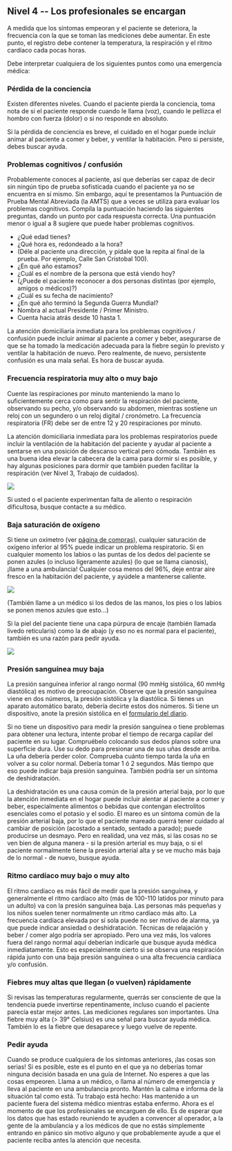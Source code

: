 ## Nivel 4 -- Los profesionales se encargan

A medida que los síntomas empeoran y el paciente se deteriora, la frecuencia con la que se toman las mediciones debe aumentar. En este punto, el registro debe contener la temperatura, la respiración y el ritmo cardíaco cada pocas horas.

Debe interpretar cualquiera de los siguientes puntos como una emergencia médica:

### Pérdida de la conciencia

Existen diferentes niveles. Cuando el paciente pierda la conciencia, toma nota de si el paciente responde cuando le llama (voz), cuando le pellizca el hombro con fuerza (dolor) o si no responde en absoluto.

Si la pérdida de conciencia es breve, el cuidado en el hogar puede incluir animar al paciente a comer y beber, y ventilar la habitación. Pero si persiste, debes buscar ayuda.

### Problemas cognitivos / confusión

Probablemente conoces al paciente, así que deberías ser capaz de decir sin ningún tipo de prueba sofisticada cuando el paciente ya no se encuentra en sí mismo. Sin embargo, aquí te presentamos la Puntuación de Prueba Mental Abreviada (la AMTS) que a veces se utiliza para evaluar los problemas cognitivos. Compila la puntuación haciendo las siguientes preguntas, dando un punto por cada respuesta correcta. Una puntuación menor o igual a 8 sugiere que puede haber problemas cognitivos. 

- ¿Qué edad tienes? 
- ¿Qué hora es, redondeado a la hora? 
- (Déle al paciente una dirección, y pídale que la repita al final de la prueba. Por ejemplo, Calle San Cristobal 100). 
- ¿En qué año estamos? 
- ¿Cuál es el nombre de la persona que está viendo hoy?
- (¿Puede el paciente reconocer a dos personas distintas (por ejemplo, amigos o médicos)?) 
- ¿Cuál es su fecha de nacimiento? 
- ¿En qué año terminó la Segunda Guerra Mundial? 
- Nombra al actual Presidente / Primer Ministro. 
- Cuenta hacia atrás desde 10 hasta 1.

La atención domiciliaria inmediata para los problemas cognitivos / confusión puede incluir animar al paciente a comer y beber, asegurarse de que se ha tomado la medicación adecuada para la fiebre según lo previsto y ventilar la habitación de nuevo. Pero realmente, de nuevo, persistente confusión es una mala señal. Es hora de buscar ayuda.

### Frecuencia respiratoria muy alto o muy bajo

Cuente las respiraciones por minuto manteniendo la mano lo suficientemente cerca como para sentir la respiración del paciente, observando su pecho, y/o observando su abdomen, mientras sostiene un reloj con un segundero o un reloj digital / cronómetro. La frecuencia respiratoria (FR) debe ser de entre 12 y 20 respiraciones por minuto. 

La atención domiciliaria inmediata para los problemas respiratorios puede incluir la ventilación de la habitación del paciente y ayudar al paciente a sentarse en una posición de descanso vertical pero cómoda. También es una buena idea elevar la cabecera de la cama para dormir si es posible, y hay algunas posiciones para dormir que también pueden facilitar la respiración (ver Nivel 3, Trabajo de cuidados).

![](/assets/images/dyspnoe.png)

Si usted o el paciente experimentan falta de aliento o respiración dificultosa, busque contacte a su médico. 

### Baja saturación de oxígeno

Si tiene un oxímetro (ver [página de compras](/compras)), cualquier saturación de oxígeno inferior al 95% puede indicar un problema respiratorio. Si en cualquier momento los labios o las puntas de los dedos del paciente se ponen azules (o incluso ligeramente azules) (lo que se llama cianosis), ¡llame a una ambulancia! Cualquier cosa menos del 96%, deje entrar aire fresco en la habitación del paciente, y ayúdele a mantenerse caliente.

![](/assets/images/cyanosis.png)

(También llame a un médico si los dedos de las manos, los pies o los labios se ponen menos azules que esto...)

Si la piel del paciente tiene una capa púrpura de encaje (también llamada livedo reticularis) como la de abajo (y eso no es normal para el paciente), también es una razón para pedir ayuda.

![](/assets/images/livedo-reticularis.png)

### Presión sanguínea muy baja

La presión sanguínea inferior al rango normal (90 mmHg sistólica, 60 mmHg diastólica) es motivo de preocupación. Observe que la presión sanguínea viene en dos números, la presión sistólica y la diastólica. Si tienes un aparato automático barato, debería decirte estos dos números. Si tiene un dispositivo, anote la presión sistólica en el [formulario del diario](/assets/images/covid-diary.pdf).

Si no tiene un dispositivo para medir la presión sanguínea o tiene problemas para obtener una lectura, intente probar el tiempo de recarga capilar del paciente en su lugar. Compruébelo colocando sus dedos planos sobre una superficie dura. Use su dedo para presionar una de sus uñas desde arriba. La uña debería perder color. Comprueba cuánto tiempo tarda la uña en volver a su color normal. Debería tomar 1 ó 2 segundos. Más tiempo que eso puede indicar baja presión sanguínea. También podría ser un síntoma de deshidratación. 

La deshidratación es una causa común de la presión arterial baja, por lo que la atención inmediata en el hogar puede incluir alentar al paciente a comer y beber, especialmente alimentos o bebidas que contengan electrolitos esenciales como el potasio y el sodio. El mareo es un síntoma común de la presión arterial baja, por lo que el paciente mareado querrá tener cuidado al cambiar de posición (acostado a sentado, sentado a parado); puede producirse un desmayo. Pero en realidad, una vez más, si las cosas no se ven bien de alguna manera - si la presión arterial es muy baja, o si el paciente normalmente tiene la presión arterial alta y se ve mucho más baja de lo normal - de nuevo, busque ayuda.

### Ritmo cardíaco muy bajo o muy alto

El ritmo cardíaco es más fácil de medir que la presión sanguínea, y generalmente el ritmo cardíaco alto (más de 100-110 latidos por minuto para un adulto) va con la presión sanguínea baja. Las personas más pequeñas y los niños suelen tener normalmente un ritmo cardíaco más alto. La frecuencia cardíaca elevada por sí sola puede no ser motivo de alarma, ya que puede indicar ansiedad o deshidratación. Técnicas de relajación y beber / comer algo podría ser apropiado. Pero una vez más, los valores fuera del rango normal aquí deberían indicarle que busque ayuda médica inmediatamente. Esto es especialmente cierto si se observa una respiración rápida junto con una baja presión sanguínea o una alta frecuencia cardíaca y/o confusión. 

### Fiebres muy altas que llegan (o vuelven) rápidamente

Si revisas las temperaturas regularmente, querrás ser consciente de que la tendencia puede invertirse repentinamente, incluso cuando el paciente parecía estar mejor antes. Las mediciones regulares son importantes. Una fiebre muy alta (> 39° Celsius) es una señal para buscar ayuda médica. También lo es la fiebre que desaparece y luego vuelve de repente. 

### Pedir ayuda

Cuando se produce cualquiera de los síntomas anteriores, ¡las cosas son serias! Si es posible, este es el punto en el que ya no deberías tomar ninguna decisión basada en una guía de Internet. No esperes a que las cosas empeoren. Llama a un médico, o llama al número de emergencia y lleva al paciente en una ambulancia pronto. Mantén la calma e informa de la situación tal como está. Tu trabajo está hecho: Has mantenido a un paciente fuera del sistema médico mientras estaba enfermo. Ahora es el momento de que los profesionales se encarguen de ello. Es de esperar que los datos que has estado reuniendo te ayuden a convencer al operador, a la gente de la ambulancia y a los médicos de que no estás simplemente entrando en pánico sin motivo alguno y que probablemente ayude a que el paciente reciba antes la atención que necesita.
